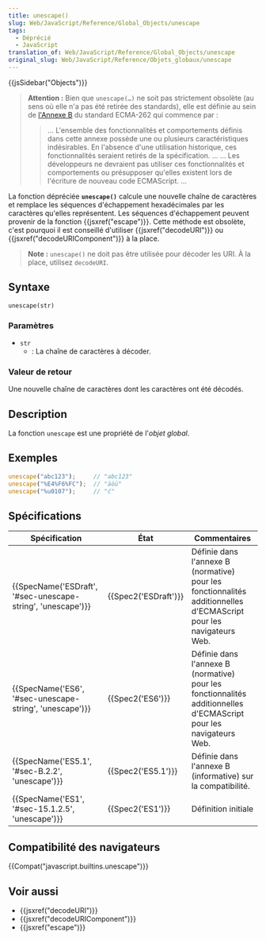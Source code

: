 ```yaml
---
title: unescape()
slug: Web/JavaScript/Reference/Global_Objects/unescape
tags:
  - Déprécié
  - JavaScript
translation_of: Web/JavaScript/Reference/Global_Objects/unescape
original_slug: Web/JavaScript/Reference/Objets_globaux/unescape
---
```

{{jsSidebar("Objects")}}

> **Attention :** Bien que `unescape(…)` ne soit pas strictement obsolète (au sens où elle n'a pas été retirée des standards), elle est définie au sein de [l'Annexe B](https://www.ecma-international.org/ecma-262/9.0/index.html#sec-additional-ecmascript-features-for-web-browsers) du standard ECMA-262 qui commence par :
>
> > … L'ensemble des fonctionnalités et comportements définis dans cette annexe possède une ou plusieurs caractéristiques indésirables. En l'absence d'une utilisation historique, ces fonctionnalités seraient retirés de la spécification. …
> > … Les développeurs ne devraient pas utiliser ces fonctionnalités et comportements ou présupposer qu'elles existent lors de l'écriture de nouveau code ECMAScript. …

La fonction dépréciée **`unescape()`** calcule une nouvelle chaîne de caractères et remplace les séquences d'échappement hexadécimales par les caractères qu'elles représentent. Les séquences d'échappement peuvent provenir de la fonction {{jsxref("escape")}}. Cette méthode est obsolète, c'est pourquoi il est conseillé d'utiliser {{jsxref("decodeURI")}} ou {{jsxref("decodeURIComponent")}} à la place.

> **Note :** `unescape()` ne doit pas être utilisée pour décoder les URI. À la place, utilisez `decodeURI`.

## Syntaxe

    unescape(str)

### Paramètres

- `str`
  - : La chaîne de caractères à décoder.

### Valeur de retour

Une nouvelle chaîne de caractères dont les caractères ont été décodés.

## Description

La fonction `unescape` est une propriété de l'_objet global_.

## Exemples

```js
unescape("abc123");     // "abc123"
unescape("%E4%F6%FC");  // "äöü"
unescape("%u0107");     // "ć"
```

## Spécifications

| Spécification                                                                    | État                         | Commentaires                                                                                                       |
| -------------------------------------------------------------------------------- | ---------------------------- | ------------------------------------------------------------------------------------------------------------------ |
| {{SpecName('ESDraft', '#sec-unescape-string', 'unescape')}} | {{Spec2('ESDraft')}} | Définie dans l'annexe B (normative) pour les fonctionnalités additionnelles d'ECMAScript pour les navigateurs Web. |
| {{SpecName('ES6', '#sec-unescape-string', 'unescape')}}         | {{Spec2('ES6')}}         | Définie dans l'annexe B (normative) pour les fonctionnalités additionnelles d'ECMAScript pour les navigateurs Web. |
| {{SpecName('ES5.1', '#sec-B.2.2', 'unescape')}}                 | {{Spec2('ES5.1')}}     | Définie dans l'annexe B (informative) sur la compatibilité.                                                        |
| {{SpecName('ES1', '#sec-15.1.2.5', 'unescape')}}                 | {{Spec2('ES1')}}         | Définition initiale                                                                                                |

## Compatibilité des navigateurs

{{Compat("javascript.builtins.unescape")}}

## Voir aussi

- {{jsxref("decodeURI")}}
- {{jsxref("decodeURIComponent")}}
- {{jsxref("escape")}}
